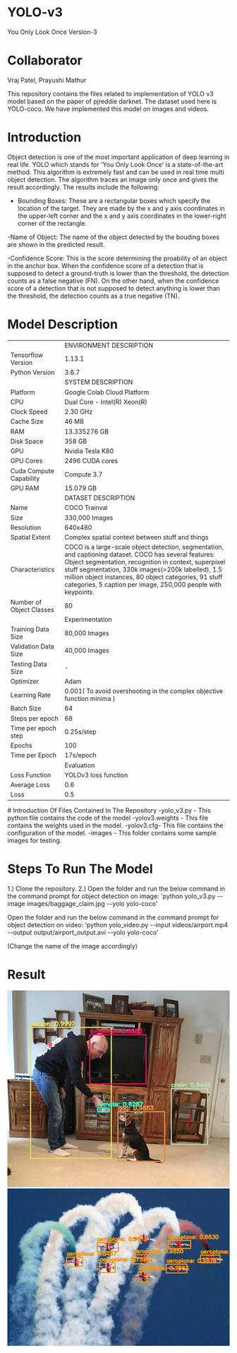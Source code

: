 # YOLO-v3
You Only Look Once Version-3

# Collaborator
Vraj Patel, Prayushi Mathur 

This repository contains the files related to implementation of YOLO v3 model based on the paper of pjreddie darknet. The dataset used here is YOLO-coco. We have implemented this model on images and videos.

# Introduction
Object detection is one of the most important application of deep learning in real life. YOLO which stands for 'You Only Look Once' is a state-of-the-art method. This algorithm is extremely fast and can be used in real time multi object detection. The algorithm traces an image only once and gives the result accordingly. The results include the following:

- Bounding Boxes: These are a rectangular boxes which specify the location of the target. They are made by the x and y axis coordinates in the upper-left corner and the x and y axis coordinates in the lower-right corner of the rectangle.

-Name of Object: The name of the object detected by the bouding boxes are shown in the predicted result.

-Confidence Score: This is the score determining the proability of an object in the anchor box. When the confidence score of a detection that is supposed to detect a ground-truth is lower than the threshold, the detection counts as a false negative (FN). On the other hand, when the confidence score of a detection that is not supposed to detect anything is lower than the threshold, the detection counts as a true negative (TN). 

# Model Description
<table>
    <tr>
        <td></td>
        <td>ENVIRONMENT DESCRIPTION </td>
    </tr>
        <tr>
        <td>Tensorflow Version</td>
        <td>1.13.1</td>
    </tr>    
    <tr>
        <td>Python Version</td>
        <td>3.6.7</td>
    </tr>    
    <tr>
        <td></td>
        <td>SYSTEM DESCRIPTION</td>
    </tr>    
    <tr>
        <td>Platform</td>
        <td>Google Colab Cloud Platform</td>
    </tr>    
    <tr>
        <td>CPU</td>
        <td>Dual Core - Intel(R) Xeon(R)</td>
    </tr>    
    <tr>
        <td>Clock Speed</td>
        <td>2.30 GHz</td>
    </tr>    
    <tr>
        <td>Cache Size</td>
        <td>46 MB</td>
    </tr>    
    <tr>
        <td>RAM</td>
        <td>13.335276 GB</td>
    </tr>    
    <tr>
        <td>Disk Space</td>
        <td>358 GB</td>
    </tr>    
    <tr>
        <td>GPU</td>
        <td>Nvidia Tesla K80</td>
    </tr>    
    <tr>
        <td>GPU Cores</td>
        <td>2496 CUDA cores</td>
    </tr>    
    <tr>
        <td>Cuda Compute Capability</td>
        <td>Compute 3.7</td>
    </tr>    
    <tr>
        <td>GPU RAM</td>
        <td>15.079 GB</td>
    </tr>    
    <tr>
        <td></td>
        <td>DATASET DESCRIPTION</td>
    </tr>    
    <tr>
        <td>Name</td>
        <td>COCO Trainval</td>
    </tr>    
     <tr>
        <td>Size</td>
        <td>330,000 Images</td>
    </tr> 
         <tr>
        <td>Resolution</td>
        <td>640x480</td>
    </tr> 
    <tr>
        <td>Spatial Extent</td>
        <td>Complex spatial context between stuff and things</td>
    </tr> 
        <tr>
        <td>Characteristics</td>
        <td>COCO is a large-scale object detection, segmentation, and captioning dataset. COCO has several features: Object segmentation, recognition in context, superpixel stuff segmentation, 330k images(>200k labelled), 1.5 million object instances, 80 object categories, 91 stuff categories, 5 caption per image, 250,000 people with keypoints.</td>
    </tr> 
        <tr>
        <td>Number of Object Classes</td>
        <td>80</td>
    </tr> 
        <tr>
        <td></td>
        <td>Experimentation</td>
    </tr> 
        <tr>
        <td>Training Data Size</td>
        <td>80,000 Images</td>
    </tr> 
        <tr>
        <td>Validation Data Size</td>
        <td>40,000 Images</td>
    </tr> 
        <tr>
        <td>Testing Data Size</td>
        <td>-</td>
    </tr> 
    <tr>
        <td>Optimizer</td>
        <td>Adam</td>
    </tr> 
    <tr>
        <td>Learning Rate</td>
        <td>0.001( To avoid overshooting in the complex objective function minima )</td>
    </tr> 
    <tr>
        <td>Batch Size</td>
        <td>64</td>
    </tr> 
    <tr>
        <td>Steps per epoch</td>
        <td>68</td>
    </tr> 
    <tr>
        <td>Time per epoch step</td>
        <td>0.25s/step</td>
    </tr> 
    <tr>
        <td>Epochs</td>
        <td>100</td>
    </tr> 
    <tr>
        <td>Time per Epoch</td>
        <td>17s/epoch</td>
    </tr> 
    <tr>
        <td></td>
        <td>Evaluation</td>
    </tr> 
    <tr>
        <td>Loss Function</td>
        <td>YOLOv3 loss function</td>
    </tr> 
    <tr>
        <td>Average Loss</td>
        <td>0.6</td>
    </tr> 
    <tr>
        <td>Loss</td>
        <td>0.5</td>
    </tr> 
      
</table>
# Introduction Of Files Contained In The Repository
-yolo_v3.py - This python file contains the code of the model
-yolov3.weights - This file contains the weights used in the model.
-yolov3.cfg- This file contains the configuration of the model.
-images - This folder contains some sample images for testing.

# Steps To Run The Model
1.) Clone the repository.
2.) Open the folder and run the below command in the command prompt for object detection on image:
'python yolo_v3.py --image images/baggage_claim.jpg --yolo yolo-coco'

Open the folder and run the below command in the command prompt for object detection on video:
'python yolo_video.py --input videos/airport.mp4 --output output/airport_output.avi --yolo yolo-coco'

(Change the name of the image accordingly)

# Result
<img src="results/living_room.png" alt="pic" class="inline"/>
<img src="results/aero9_0.png" alt="pic" class="inline"/>
